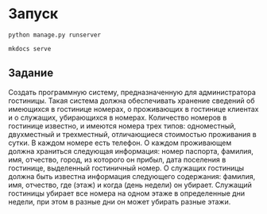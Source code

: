 # Запуск

`python manage.py runserver`

`mkdocs serve`

## Задание

Создать программную систему, предназначенную для администратора гостиницы.
Такая система должна обеспечивать хранение сведений об имеющихся в гостинице
номерах, о проживающих в гостинице клиентах и о служащих, убирающихся в номерах.
Количество номеров в гостинице известно, и имеются номера трех типов: одноместный,
двухместный и трехместный, отличающиеся стоимостью проживания в сутки. В каждом
номере есть телефон.
О каждом проживающем должна храниться следующая информация: номер
паспорта, фамилия, имя, отчество, город, из которого он прибыл, дата поселения в
гостинице, выделенный гостиничный номер.
О служащих гостиницы должна быть известна информация следующего содержания:
фамилия, имя, отчество, где (этаж) и когда (день недели) он убирает. Служащий
гостиницы убирает все номера на одном этаже в определенные дни недели, при этом в
разные дни он может убирать разные этажи.
